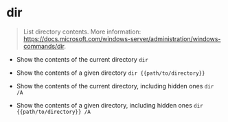 # dir
> List directory contents.
> More information: <https://docs.microsoft.com/windows-server/administration/windows-commands/dir>.

- Show the contents of the current directory
`dir`

- Show the contents of a given directory
`dir {{path/to/directory}}`

- Show the contents of the current directory, including hidden ones
`dir /A`

- Show the contents of a given directory, including hidden ones
`dir {{path/to/directory}} /A`
